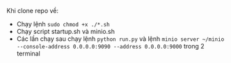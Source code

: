 Khi clone repo về:
- Chạy lệnh `sudo chmod +x ./*.sh`
- Chạy script startup.sh và minio.sh
- Các lần chạy sau chạy lệnh `python run.py` và lệnh `minio server ~/minio --console-address 0.0.0.0:9090 --address 0.0.0.0:9000` trong 2 terminal
